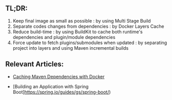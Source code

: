 ## TL;DR:
1. Keep final image as small as possible : by using Multi Stage Build 
2. Separate codes changes from dependencies : by  Docker Layers Cache
3. Reduce build-time : by using BuildKit to cache both runtime's dependencies and plugin/module dependencies
4. Force update to fetch plugins/submodules when updated : by separating project into layers and using Maven incremental builds

## Relevant Articles:

- [Caching Maven Dependencies with Docker](https://www.baeldung.com/ops/docker-cache-maven-dependencies)

- [Building an Application with Spring Boot]https://spring.io/guides/gs/spring-boot/)
